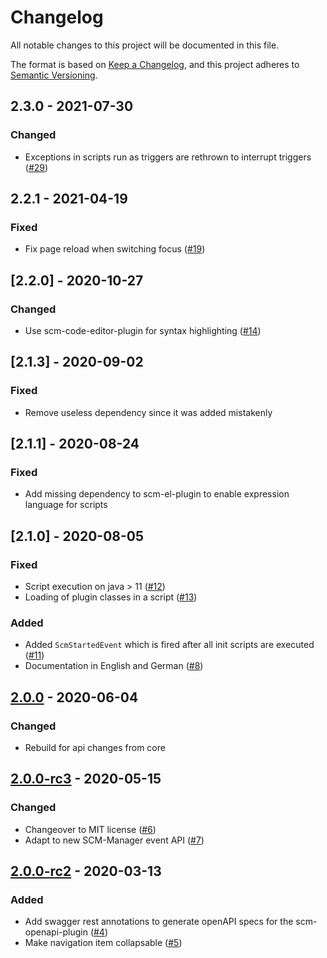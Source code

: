 # Changelog
All notable changes to this project will be documented in this file.

The format is based on [Keep a Changelog](https://keepachangelog.com/en/1.0.0/),
and this project adheres to [Semantic Versioning](https://semver.org/spec/v2.0.0.html).

## 2.3.0 - 2021-07-30
### Changed
- Exceptions in scripts run as triggers are rethrown to interrupt triggers ([#29](https://github.com/scm-manager/scm-script-plugin/pull/29))

## 2.2.1 - 2021-04-19
### Fixed
- Fix page reload when switching focus ([#19](https://github.com/scm-manager/scm-script-plugin/pull/19))

## [2.2.0] - 2020-10-27
### Changed
- Use scm-code-editor-plugin for syntax highlighting ([#14](https://github.com/scm-manager/scm-script-plugin/pull/14))

## [2.1.3] - 2020-09-02

### Fixed
- Remove useless dependency since it was added mistakenly

## [2.1.1] - 2020-08-24

### Fixed
- Add missing dependency to scm-el-plugin to enable expression language for scripts

## [2.1.0] - 2020-08-05

### Fixed
- Script execution on java > 11 ([#12](https://github.com/scm-manager/scm-script-plugin/pull/12)) 
- Loading of plugin classes in a script ([#13](https://github.com/scm-manager/scm-script-plugin/pull/13))

### Added
- Added `ScmStartedEvent` which is fired after all init scripts are executed ([#11](https://github.com/scm-manager/scm-script-plugin/pull/11))
- Documentation in English and German ([#8](https://github.com/scm-manager/scm-script-plugin/pull/8))

## [2.0.0] - 2020-06-04
### Changed
- Rebuild for api changes from core

## [2.0.0-rc3] - 2020-05-15
### Changed
- Changeover to MIT license ([#6](https://github.com/scm-manager/scm-script-plugin/pull/6))
- Adapt to new SCM-Manager event API ([#7](https://github.com/scm-manager/scm-script-plugin/pull/7))

## [2.0.0-rc2] - 2020-03-13
### Added
- Add swagger rest annotations to generate openAPI specs for the scm-openapi-plugin ([#4](https://github.com/scm-manager/scm-script-plugin/pull/4))
- Make navigation item collapsable ([#5](https://github.com/scm-manager/scm-script-plugin/pull/5))

[2.0.0]: https://github.com/scm-manager/scm-script-plugin/releases/tag/2.0.0
[2.0.0-rc3]: https://github.com/scm-manager/scm-script-plugin/releases/tag/2.0.0-rc3
[2.0.0-rc2]: https://github.com/scm-manager/scm-script-plugin/releases/tag/2.0.0-rc2
